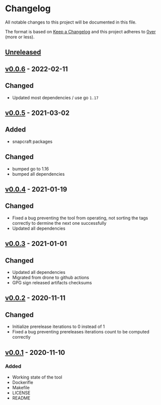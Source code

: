 # Changelog

All notable changes to this project will be documented in this file.

The format is based on [Keep a Changelog](http://keepachangelog.com/en/1.0.0/)
and this project adheres to [0ver](https://0ver.org) (more or less).

## [Unreleased]

## [v0.0.6] - 2022-02-11

## Changed

- Updated most dependencies / use go `1.17`

## [v0.0.5] - 2021-03-02

## Added

- snapcraft packages

## Changed

- bumped go to 1.16
- bumped all dependencies

## [v0.0.4] - 2021-01-19

## Changed

- Fixed a bug preventing the tool from operating, not sorting the tags correctly to dermine the next one successfully
- Updated all dependencies

## [v0.0.3] - 2021-01-01

## Changed

- Updated all dependencies
- Migrated from drone to github actions
- GPG sign released artifacts checksums

## [v0.0.2] - 2020-11-11

## Changed

- Initialize prerelease iterations to 0 instead of 1
- Fixed a bug preventing prereleases iterations count to be computed correctly

## [v0.0.1] - 2020-11-10

### Added

- Working state of the tool
- Dockerifle
- Makefile
- LICENSE
- README

[Unreleased]: https://github.com/mvisonneau/ocalver/compare/v0.0.6...HEAD
[v0.0.6]: https://github.com/mvisonneau/ocalver/tree/v0.0.6
[v0.0.5]: https://github.com/mvisonneau/ocalver/tree/v0.0.5
[v0.0.4]: https://github.com/mvisonneau/ocalver/tree/v0.0.4
[v0.0.3]: https://github.com/mvisonneau/ocalver/tree/v0.0.3
[v0.0.2]: https://github.com/mvisonneau/ocalver/tree/v0.0.2
[v0.0.1]: https://github.com/mvisonneau/ocalver/tree/v0.0.1